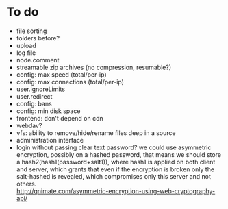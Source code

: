 # To do
- file sorting
- folders before?
- upload
- log file
- node.comment
- streamable zip archives (no compression, resumable?)
- config: max speed (total/per-ip)
- config: max connections (total/per-ip)
- user.ignoreLimits
- user.redirect
- config: bans
- config: min disk space
- frontend: don't depend on cdn
- webdav?
- vfs: ability to remove/hide/rename files deep in a source
- administration interface
- login without passing clear text password?
  we could use asymmetric encryption, possibly on a hashed password, that means
  we should store a hash2(hash1(password+salt1)), where hash1 is applied on both client
  and server, which grants that even if the encryption is broken only the salt-hashed
  is revealed, which compromises only this server and not others.   
  http://qnimate.com/asymmetric-encryption-using-web-cryptography-api/
